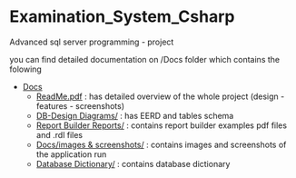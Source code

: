 # Examination_System_Csharp
Advanced sql server programming - project

you can find detailed documentation on /Docs folder which contains the folowing

- [Docs](./Docs/)
  - [ReadMe.pdf](./Docs/ReadMe.pdf) : has detailed overview of the whole project (design - features - screenshots)
  - [DB-Design Diagrams/](Docs/DB-Design%20Diagrams/) : has EERD and tables schema
  - [Report Builder Reports/](Docs/Report%20Builder%20Reports) : contains report builder examples pdf files and .rdl files
  - [Docs/images & screenshots/](Docs/images%20&%20screenshots) : contains images and screenshots of the application run
  - [Database Dictionary/](Docs/Database%20Dictionary) : contains database dictionary
